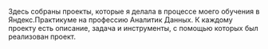 Здесь собраны проекты, которые я делала в процессе моего обучения в Яндекс.Практикуме на профессию Аналитик Данных. К каждому проекту есть описание, задача и инструменты, с помощью которых был реализован проект.

